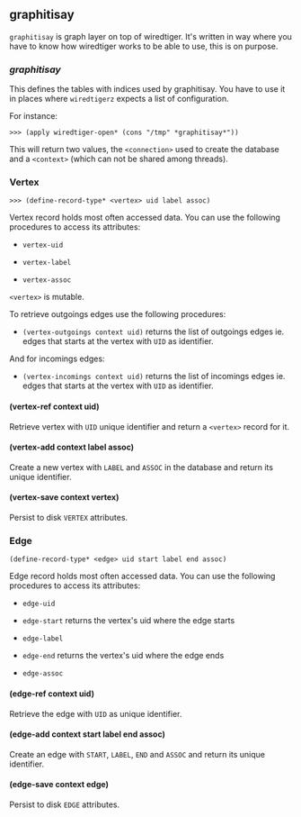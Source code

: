 ## graphitisay

`graphitisay` is graph layer on top of wiredtiger. It's written in way
where you have to know how wiredtiger works to be able to use, this is
on purpose.

### *graphitisay*

This defines the tables with indices used by graphitisay. You have to
use it in places where `wiredtigerz` expects a list of configuration.

For instance:

```
>>> (apply wiredtiger-open* (cons "/tmp" *graphitisay*"))
```

This will return two values, the `<connection>` used to create the
database and a `<context>` (which can not be shared among threads).

### Vertex

```
>>> (define-record-type* <vertex> uid label assoc)
```

Vertex record holds most often accessed data. You can use the following
procedures to access its attributes:

- `vertex-uid`

- `vertex-label`

- `vertex-assoc`

`<vertex>` is mutable.

To retrieve outgoings edges use the following procedures:

- `(vertex-outgoings context uid)` returns the list of outgoings edges ie.
  edges that starts at the vertex with `UID` as identifier.

And for incomings edges:

- `(vertex-incomings context uid)` returns the list of incomings edges ie.
  edges that starts at the vertex with `UID` as identifier.

#### (vertex-ref context uid)

Retrieve vertex with `UID` unique identifier and return a `<vertex>` record for it.

#### (vertex-add context label assoc)

Create a new vertex with `LABEL` and `ASSOC` in the database and
return its unique identifier.

#### (vertex-save context vertex)

Persist to disk `VERTEX` attributes.

### Edge

```
(define-record-type* <edge> uid start label end assoc)
```

Edge record holds most often accessed data. You can use the
following procedures to access its attributes:

- `edge-uid`

- `edge-start` returns the vertex's uid where the edge starts 

- `edge-label`

- `edge-end` returns the vertex's uid where the edge ends

- `edge-assoc`

#### (edge-ref context uid)

Retrieve the edge with `UID` as unique identifier.

#### (edge-add context start label end assoc)

Create an edge with `START`, `LABEL`, `END` and `ASSOC` and return its
unique identifier.

#### (edge-save context edge)

Persist to disk `EDGE` attributes.
